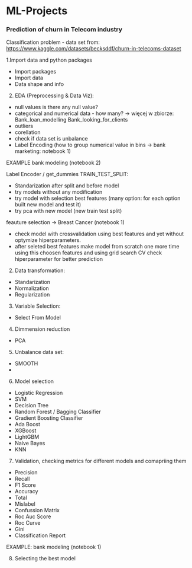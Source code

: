 # ML-Projects


### Prediction of churn in Telecom industry
Classification problem - data set from: https://www.kaggle.com/datasets/becksddf/churn-in-telecoms-dataset

1.Import data and python packages
- Import packages
- Import data
- Data shape and info

2. EDA (Preprocessing & Data Viz):
- null values is there any null value?
- categorical and numerical data - how many? -> więcej w zbiorze: Bank_loan_modelling Bank_looking_for_clients
- outliers
- corellation
- check if data set is unbalance
- Label Encoding (how to group numerical value in bins -> bank marketing: notebook 1)

EXAMPLE bank modeling (notebook 2)


Label Encoder / get_dummies
TRAIN_TEST_SPLIT:
- Standarization after split and before model
- try models without any modification
- try model with selection best features (many option: for each option built new model and test it)
- try pca with new model (new train test split)

feauture selection -> Breast Cancer (notebook 1)
- check model with crossvalidation using best features and yet without optymize hiperparameters.
- after seleted best features make model from scratch one more time using this choosen features and using grid search CV check hiperparameter for better prediction


2. Data transformation:
- Standarization
- Normalization
- Regularization

3. Variable Selection:
- Select From Model

4. Dimmension reduction
- PCA

5. Unbalance data set:
- SMOOTH
- 

6. Model selection
- Logistic Regression
- SVM
- Decision Tree
- Random Forest / Bagging Classifier
- Gradient Boosting Classifier
- Ada Boost
- XGBoost
- LightGBM
- Naive Bayes
- KNN

7. Validation, checking metrics for different models and comapriing them
- Precision
- Recall
- F1 Score
- Accuracy
- Total 
- Mislabel
- Confussion Matrix
- Roc Auc Score
- Roc Curve
- Gini
- Classification Report

EXAMPLE: bank modeling (notebook 1)

8. Selecting the best model



